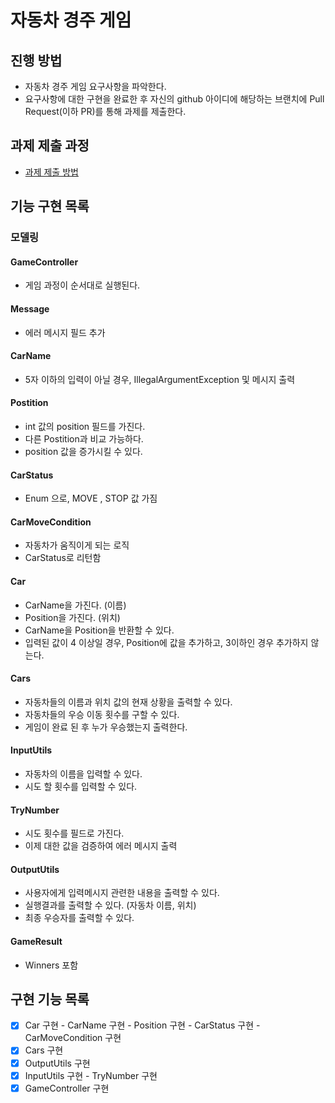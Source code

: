 # 자동차 경주 게임
## 진행 방법
* 자동차 경주 게임 요구사항을 파악한다.
* 요구사항에 대한 구현을 완료한 후 자신의 github 아이디에 해당하는 브랜치에 Pull Request(이하 PR)를 통해 과제를 제출한다.

## 과제 제출 과정
* [과제 제출 방법](https://github.com/next-step/nextstep-docs/tree/master/precourse)


## 기능 구현 목록
### 모델링
#### GameController
- 게임 과정이 순서대로 실행된다.

#### Message
- 에러 메시지 필드 추가

#### CarName
- 5자 이하의 입력이 아닐 경우, IllegalArgumentException 및 메시지 출력

#### Postition
- int 값의 position 필드를 가진다.
- 다른 Postition과 비교 가능하다.
- position 값을 증가시킬 수 있다.


#### CarStatus
- Enum 으로, MOVE , STOP 값 가짐

#### CarMoveCondition
- 자동차가 움직이게 되는 로직
- CarStatus로 리턴함

#### Car
- CarName을 가진다. (이름)
- Position을 가진다. (위치)
- CarName을 Position을 반환할 수 있다.
- 입력된 값이 4 이상일 경우, Position에 값을 추가하고, 3이하인 경우 추가하지 않는다.

#### Cars
- 자동차들의 이름과 위치 값의 현재 상황을 출력할 수 있다.
- 자동차들의 우승 이동 횟수를 구할 수 있다.
- 게임이 완료 된 후 누가 우승했는지 출력한다.

#### InputUtils
- 자동차의 이름을 입력할 수 있다.
- 시도 할 횟수를 입력할 수 있다.

#### TryNumber
- 시도 횟수를 필드로 가진다.
- 이제 대한 값을 검증하여 에러 메시지 출력


#### OutputUtils
- 사용자에게 입력메시지 관련한 내용을 출력할 수 있다.
- 실행결과를 출력할 수 있다. (자동차 이름, 위치)
- 최종 우승자를 출력할 수 있다.

#### GameResult
- Winners 포함


## 구현 기능 목록
- [X] Car 구현
      - CarName 구현
      - Position 구현
      - CarStatus 구현
      - CarMoveCondition 구현
- [X] Cars 구현
- [X] OutputUtils 구현
- [X] InputUtils 구현
      - TryNumber 구현
- [X] GameController 구현